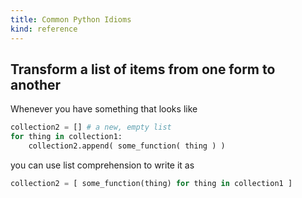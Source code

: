 ```yaml
---
title: Common Python Idioms
kind: reference
---
```


## Transform a list of items from one form to another

Whenever you have something that looks like

~~~ python
collection2 = [] # a new, empty list
for thing in collection1:
    collection2.append( some_function( thing ) )
~~~

you can use list comprehension to write it as

~~~ python
collection2 = [ some_function(thing) for thing in collection1 ]
~~~
